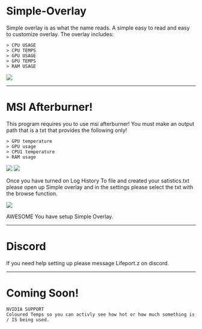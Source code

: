 # Simple-Overlay

Simple overlay is as what the name reads. A simple easy to read and easy to customize overlay.
The overlay includes:
```
> CPU USAGE
> CPU TEMPS
> GPU USAGE
> GPU TEMPS
> RAM USAGE
```

<img src="https://i.ibb.co/q1wR4bj/Simple-Overlay-blank.png">

---

# MSI Afterburner!
This program requires you to use msi afterburner! You must make an output path that is a txt that provides the following only!
```
> GPU temperature
> GPU usage
> CPU1 temperature
> RAM usage
```

<img src="https://i.ibb.co/vxr6mft/GPU.png">

<img src="https://i.ibb.co/mvKTpTP/MSI.png">

Once you have turned on Log History To file and created your satistics.txt please open up Simple overlay and in the settings please select the txt with the browse function.


<img src="https://i.ibb.co/WxYnzrB/SO-Settings.png">


AWESOME You have setup Simple Overlay.

---

# Discord
If you need help setting up please message Lifeport.z on discord.

---

# Coming Soon!
```
NVIDIA SUPPORT
Coloured Temps so you can activly see how hot or how much something is / IS being used.
```
